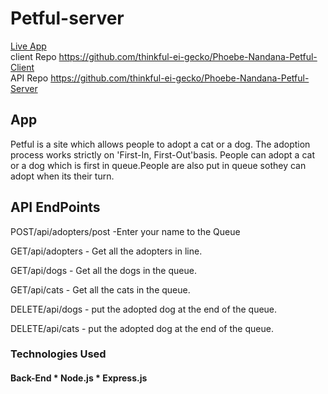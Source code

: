 # Petful-server

[Live App](https://petful.shiningjustice.now.sh)<br/>
client Repo https://github.com/thinkful-ei-gecko/Phoebe-Nandana-Petful-Client<br/>
API Repo https://github.com/thinkful-ei-gecko/Phoebe-Nandana-Petful-Server<br/>

## App 

Petful is a site which allows people to adopt a cat or a dog.
The adoption process works strictly on 'First-In, First-Out'basis.
People can adopt a cat or a dog which is first in queue.People are also put in queue sothey can adopt when its their turn.

## API EndPoints

POST/api/adopters/post -Enter your name to the Queue

GET/api/adopters - Get all the adopters in line.

GET/api/dogs - Get all the dogs in the queue.

GET/api/cats - Get all the cats in the queue.

DELETE/api/dogs - put the adopted dog at the end of the queue.

DELETE/api/cats - put the adopted dog at the end of the queue.

### Technologies Used

#### Back-End * Node.js * Express.js 
